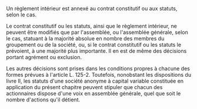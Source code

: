 Un règlement intérieur est annexé au contrat constitutif ou aux statuts, selon le cas.

Le contrat constitutif ou les statuts, ainsi que le règlement intérieur, ne peuvent être modifiés que par l'assemblée, ou l'assemblée générale, selon le cas, statuant à la majorité absolue en nombre des membres du groupement ou de la société, ou, si le contrat constitutif ou les statuts le prévoient, à une majorité plus importante. Il en est de même des décisions portant agrément ou exclusion.

Les autres décisions sont prises dans les conditions propres à chacune des formes prévues à l'article L. 125-2. Toutefois, nonobstant les dispositions du livre II, les statuts d'une société anonyme à capital variable constituée en application du présent chapitre peuvent stipuler que chacun des actionnaires dispose d'une voix en assemblée générale, quel que soit le nombre d'actions qu'il détient.
